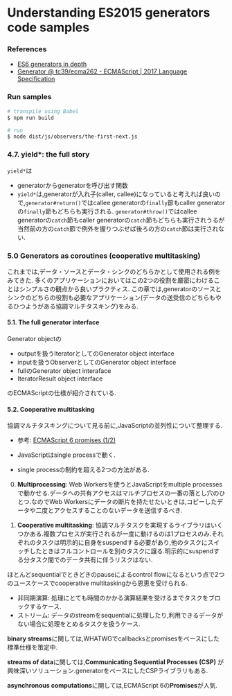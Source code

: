 Understanding ES2015 generators code samples
===

### References

+ [ES6 generators in depth](http://www.2ality.com/2015/03/es6-generators.html)
+ [Generator @ tc39/ecma262 - ECMAScript | 2017 Language Specification](https://tc39.github.io/ecma262/#sec-properties-of-generator-prototype)

### Run samples

```bash
# transpile using Babel
$ npm run build

# run
$ node dist/js/observers/the-first-next.js
```

### 4.7. yield\*: the full story

`yield*`は

+ generatorからgeneratorを呼び出す関数
+ `yield*`は,generatorが入れ子(caller, callee)になっていると考えれば良いので,`generator#return()`ではcallee generatorの`finally`節もcaller generatorの`finally`節もどちらも実行される. `generator#throw()`ではcallee generatorの`catch`節もcaller generatorの`catch`節もどちらも実行されうるが当然前の方の`catch`節で例外を握りつぶせば後ろの方の`catch`節は実行されない.

### 5.0 Generators as coroutines (cooperative multitasking)

これまでは,データ・ソースとデータ・シンクのどちらかとして使用される例をみてきた.
多くのアプリケーションにおいてはこの2つの役割を厳密にわけることはシンプルさの観点から良いプラクティス.
この章では,generatorのソースとシンクのどちらの役割も必要なアプリケーション(データの送受信のどちらもやるひつようがある協調マルチタスキング)をみる.

#### 5.1. The full generator interface

Generator objectの

+ outputを扱うIteratorとしてのGenerator object interface
+ inputを扱うObserverとしてのGenerator object interface
+ fullのGenerator object interaface
+ IteratorResult object interface

のECMAScriptの仕様が紹介されている.

#### 5.2. Cooperative multitasking

協調マルチタスキングについて見る前に,JavaScriptの並列性について整理する.

+ 参考: [ECMAScript 6 promises (1/2)](http://www.2ality.com/2014/09/es6-promises-foundations.html)

+ JavaScriptはsingle processで動く.
+ single processの制約を超える2つの方法がある.

0. **Multiprocessing**: Web Workersを使うとJavaScriptをmultiple processesで動かせる.データへの共有アクセスはマルチプロセスの一番の落とし穴のひとつ.なのでWeb Workersにデータの断片を持たせたいときは,コピーしたデータや二度とアクセスすることのないデータを送信するべき.

1. **Cooperative multitasking**: 協調マルチタスクを実現するライブラリはいくつかある.複数プロセスが実行されるが一度に動けるのは1プロセスのみ.それぞれのタスクは明示的に自身をsuspendする必要があり,他のタスクにスイッチしたときはフルコントロールを別のタスクに譲る.明示的にsuspendする分タスク間でのデータ共有に伴うリスクはない.

ほとんどsequentialでときどきのpauseによるcontrol flowになるという点で2つのユースケースでcooperative multitaskingから恩恵を受けられる.

+ 非同期演算: 処理にとても時間のかかる演算結果を受けるまでタスクをブロックするケース.
+ ストリーム: データのstreamをsequentialに処理したり,利用できるデータがない場合に処理をとめるタスクを扱うケース.

**binary streams**に関しては,WHATWGでcallbacksとpromisesをベースにした標準仕様を策定中.

**streams of data**に関しては,**Communicating Sequential Processes (CSP)** が興味深いソリューション.generatorをベースにしたCSPライブラリもある.

**asynchronous computations**に関しては,ECMAScript 6の**Promises**が人気.


